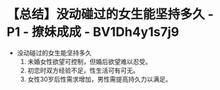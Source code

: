 # 【总结】没动碰过的女生能坚持多久 - P1 - 撩妹成成 - BV1Dh4y1s7j9

-   没动碰过的女生能坚持多久
    1.  未婚女性欲望可控制，但婚后欲望难以忍受。
    2.  初恋时双方经验不足，性生活可有可无。
    3.  女性30岁后性需求增加，男性需提高持久力以满足。
